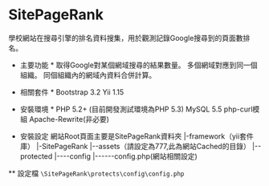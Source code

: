 SitePageRank
============

學校網站在搜尋引擎的排名資料搜集，用於觀測記錄Google搜尋到的頁面數排名。

* 主要功能 *
取得Google對某個網域搜尋的結果數量。
多個網域對應到同一個組織。
同個組織內的網域內資料合併計算。

* 相關套件 *
Bootstrap 3.2
Yii 1.15

* 安裝環境 *
PHP 5.2+ (目前開發測試環境為PHP 5.3)
MySQL 5.5
php-curl模組
Apache-Rewrite(非必要)

* 安裝設定
網站Root頁面主要是SitePageRank資料夾
|-framework（yii套件庫）
|-SitePageRank
|--assets（請設定為777,此為網站Cached的目錄）
|--protected
|----config
|------config.php(網站相關設定)

** 設定檔
`\SitePageRank\protects\config\config.php`

